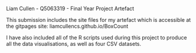 Liam Cullen - Q5063319 - Final Year Project Artefact

This submission includes the site files for my artefact which is accessible at the gitpages site: liamcullencs.github.io/BoxCount

I have also included all of the R scripts used during this project to produce all the data visualisations, as well as four CSV datasets.
 